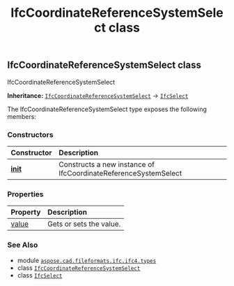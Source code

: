 ﻿---
title: IfcCoordinateReferenceSystemSelect class
second_title: Aspose.CAD for Python via .NET API References
description: 
type: docs
weight: 240
url: /python-net/aspose.cad.fileformats.ifc.ifc4.types/ifccoordinatereferencesystemselect/
is_root: false
---

## IfcCoordinateReferenceSystemSelect class

IfcCoordinateReferenceSystemSelect



**Inheritance:** [`IfcCoordinateReferenceSystemSelect`](/cad/python-net/aspose.cad.fileformats.ifc.ifc4.types/ifccoordinatereferencesystemselect) → 
[`IfcSelect`](/cad/python-net/aspose.cad.fileformats.ifc/ifcselect)



The IfcCoordinateReferenceSystemSelect type exposes the following members:

### Constructors
| Constructor | Description |
| :- | :- |
| [__init__](/cad/python-net/aspose.cad.fileformats.ifc.ifc4.types/ifccoordinatereferencesystemselect/__init__/#) | Constructs a new instance of IfcCoordinateReferenceSystemSelect |


### Properties
| Property | Description |
| :- | :- |
| [value](/cad/python-net/aspose.cad.fileformats.ifc.ifc4.types/ifccoordinatereferencesystemselect/value) | Gets or sets the value. |



### See Also
* module [`aspose.cad.fileformats.ifc.ifc4.types`](..)
* class [`IfcCoordinateReferenceSystemSelect`](/cad/python-net/aspose.cad.fileformats.ifc.ifc4.types/ifccoordinatereferencesystemselect)
* class [`IfcSelect`](/cad/python-net/aspose.cad.fileformats.ifc/ifcselect)
